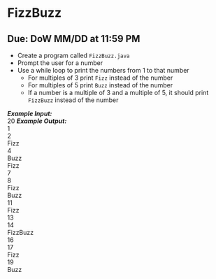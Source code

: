 # FizzBuzz

## Due: DoW MM/DD at 11:59 PM

- Create a program called `FizzBuzz.java`
- Prompt the user for a number
- Use a while loop to print the numbers from 1 to that number
  - For multiples of 3 print `Fizz` instead of the number
  - For multiples of 5 print `Buzz` instead of the number
  - If a number is a multiple of 3 and a multiple of 5, it should print `FizzBuzz` instead of the number

***Example Input:***\
20
***Example Output:***\
1\
2\
Fizz\
4\
Buzz\
Fizz\
7\
8\
Fizz\
Buzz\
11\
Fizz\
13\
14\
FizzBuzz\
16\
17\
Fizz\
19\
Buzz
